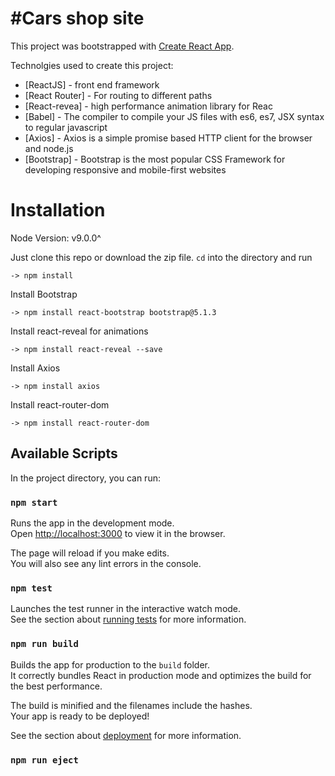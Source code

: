 # #Cars shop site

This project was bootstrapped with [Create React App](https://github.com/facebook/create-react-app).

Technolgies used to create this project:

- [ReactJS] - front end framework
- [React Router] - For routing to different paths
- [React-revea] - high performance animation library for Reac
- [Babel] - The compiler to compile your JS files with es6, es7, JSX syntax to regular javascript
- [Axios] - Axios is a simple promise based HTTP client for the browser and node.js
- [Bootstrap] - Bootstrap is the most popular CSS Framework for developing responsive and mobile-first websites

# Installation

Node Version: v9.0.0^

Just clone this repo or download the zip file. `cd` into the directory and run

    -> npm install
    
Install Bootstrap 

    -> npm install react-bootstrap bootstrap@5.1.3
    
Install react-reveal for animations 

    -> npm install react-reveal --save
    
Install Axios 

    -> npm install axios
    
 Install react-router-dom
 
    -> npm install react-router-dom

## Available Scripts

In the project directory, you can run:

### `npm start`

Runs the app in the development mode.\
Open [http://localhost:3000](http://localhost:3000) to view it in the browser.

The page will reload if you make edits.\
You will also see any lint errors in the console.

### `npm test`

Launches the test runner in the interactive watch mode.\
See the section about [running tests](https://facebook.github.io/create-react-app/docs/running-tests) for more information.

### `npm run build`

Builds the app for production to the `build` folder.\
It correctly bundles React in production mode and optimizes the build for the best performance.

The build is minified and the filenames include the hashes.\
Your app is ready to be deployed!

See the section about [deployment](https://facebook.github.io/create-react-app/docs/deployment) for more information.

### `npm run eject`


